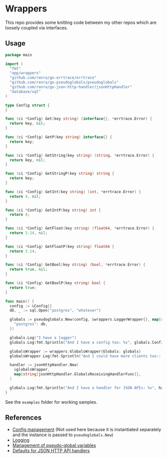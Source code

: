 # Wrappers

This repo provides some knitting code between my other repos which are loosely coupled via interfaces.

## Usage

```go
package main

import (
  "fmt"
  "app/wrappers"
  "github.com/renra/go-errtrace/errtrace"
  "github.com/renra/go-pseudoglobals/pseudoglobals"
  "github.com/renra/go-json-http-handler/jsonHttpHandler"
  "database/sql"
)

type Config struct {
}

func (ci *Config) Get(key string) (interface{}, *errtrace.Error) {
  return key, nil;
}

func (ci *Config) GetP(key string) interface{} {
  return key;
}

func (ci *Config) GetString(key string) (string, *errtrace.Error) {
  return key, nil;
}

func (ci *Config) GetStringP(key string) string {
  return key;
}

func (ci *Config) GetInt(key string) (int, *errtrace.Error) {
  return 4, nil;
}

func (ci *Config) GetIntP(key string) int {
  return 4;
}

func (ci *Config) GetFloat(key string) (float64, *errtrace.Error) {
  return 3.14, nil;
}

func (ci *Config) GetFloatP(key string) float64 {
  return 3.14;
}

func (ci *Config) GetBool(key string) (bool, *errtrace.Error) {
  return true, nil;
}

func (ci *Config) GetBoolP(key string) bool {
  return true;
}

func main() {
  config := &Config{}
  db, _ := sql.Open("postgres", "whatever")

  globals := pseudoglobals.New(config, &wrappers.LoggerWrapper{}, map[string]interface{}{
    "postgres": db,
  })

  globals.Log("I have a logger")
  globals.Log(fmt.Sprintln("And I have a config too: %s", globals.Config().GetStringP("whatever")))

  globalsWrapper := wrappers.GlobalsWrapper{Globals: globals}
  globalsWrapper.Log(fmt.Sprintln("And I could have more clients too:: %v", globalsWrapper.Clients()))

  handler := jsonHttpHandler.New(
    &globalsWrapper,
    map[string]jsonHttpHandler.GlobalsReceivingHandlerFunc{},
  )

  globals.Log(fmt.Sprintln("And I have a handler for JSON APIs: %v", handler))
}
```

See the `examples` folder for working samples.

## References

* [Config management](https://github.com/renra/go-helm-config) (Not used here because it is instantiated separately and the instance is passed to `pseudoglobals.New`)
* [Logging](https://github.com/renra/go-logger)
* [Management of pseudo-global variables](https://github.com/renra/go-pseudoglobals)
* [Defaults for JSON HTTP API handlers](ihttps://github.com/renra/go-json-http-handler)
